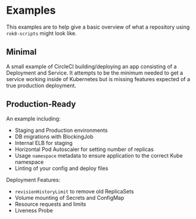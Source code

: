 # Examples

This examples are to help give a basic overview of what a repository using `rok8-scripts` might look like.


## Minimal

A small example of CircleCI building/deploying an app consisting of a Deployment and Service. It attempts to be the minimum needed to get a service working inside of Kubernetes but is missing features expected of a true production deployment.

## Production-Ready

An example including:

* Staging and Production environments
* DB migrations with BlockingJob
* Internal ELB for staging
* Horizontal Pod Autoscaler for setting number of replicas
* Usage `namespace` metadata to ensure application to the correct Kube namespace
* Linting of your config and deploy files

Deployment Features:
* `revisionHistoryLimit` to remove old ReplicaSets
* Volume mounting of Secrets and ConfigMap
* Resource requests and limits
* Liveness Probe
